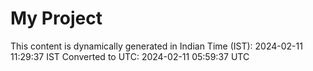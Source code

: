 # My Project

This content is dynamically generated in Indian Time (IST): 2024-02-11 11:29:37 IST
Converted to UTC: 2024-02-11 05:59:37 UTC

